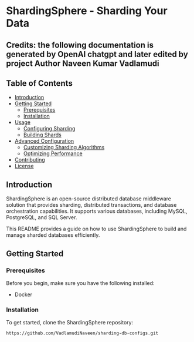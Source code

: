 # ShardingSphere - Sharding Your Data
## Credits: the following documentation is generated by OpenAI chatgpt and later edited by project Author Naveen Kumar Vadlamudi

## Table of Contents

- [Introduction](#introduction)
- [Getting Started](#getting-started)
  - [Prerequisites](#prerequisites)
  - [Installation](#installation)
- [Usage](#usage)
  - [Configuring Sharding](#configuring-sharding)
  - [Building Shards](#building-shards)
- [Advanced Configuration](#advanced-configuration)
  - [Customizing Sharding Algorithms](#customizing-sharding-algorithms)
  - [Optimizing Performance](#optimizing-performance)
- [Contributing](#contributing)
- [License](#license)

## Introduction

ShardingSphere is an open-source distributed database middleware solution that provides sharding, distributed transactions, and database orchestration capabilities. It supports various databases, including MySQL, PostgreSQL, and SQL Server.

This README provides a guide on how to use ShardingSphere to build and manage sharded databases efficiently.

## Getting Started

### Prerequisites

Before you begin, make sure you have the following installed:

- Docker 

### Installation

To get started, clone the ShardingSphere repository:

```bash
https://github.com/VadlamudiNaveen/sharding-db-configs.git
